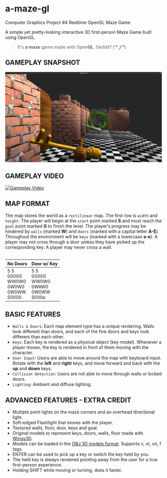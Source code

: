 # a-maze-gl
Computer Graphics Project #4 Realtime OpenGL Maze Game

A simple yet pretty-looking interactive 3D first-person Maze Game built using OpenGL.
>It's **a maze** game made with Open**GL**. Geddit? ( ͡° ͜ʖ ͡°)

## GAMEPLAY SNAPSHOT
![Game Snapshot](res/game.png)

## GAMEPLAY VIDEO
[![Gameplay Video](https://imgur.com/fDrZ3SX)](https://www.youtube.com/watch?v=xQQIzod7fCU)

## MAP FORMAT
The map stores the world as a `rectilinear` map. The first row is `width` and
`height`. The player will begin at the `start` point marked **S** and must reach the `goal` point marked
**G** to finish the level. The player’s progress may be hindered by `walls` (marked **W**) and
`doors` (marked with a capital letter **A-E**). Throughout the environment will be `keys`
(marked with a lowercase **a-e**). A player may not cross through a door unless they
have picked up the corresponding key. A player may never cross a wall.
<br><br>

No Doors | Door w/ Key
---| ---
5 5<br>0000G<br>WW0W0<br>0W0W0<br>0W0WW<br>S0000 | 5 5<br>0000G<br>WW0W0<br>0WAW0<br>0W0WW<br>S000a

## BASIC FEATURES
* `Walls & Doors`: Each map element type has a unique rendering. Walls look different than doors,
and each of the five doors and keys look different than each other.
* `Keys`: Each key is rendered as a physical object (key model). Whenever a player moves,
the key is rendered in front of them moving with the character.
* `User Input`: Users are able to move around the map with keyboard input.
Rotate with the **left** and **right** keys, and move forward and back with the **up** and **down** keys.
* `Collision Detection`: Users are not able to move through walls or locked
doors.
* `Lighting`: Ambient and diffuse lighting.

## ADVANCED FEATURES - EXTRA CREDIT
* Multiple point lights on the maze corners and an overhead directional light.
* Soft-edged Flashlight that moves with the player.
* Textured walls, floor, door, keys and goal.
* Original models to represent keys, doors, walls, floor made with [Wings3D](http://www.wings3d.com).
* Models can be loaded in the [OBJ 3D models format](http://enwp.org/Wavefront_.obj_file). Supports v, vt, vn, f tags.
* ENTER can be used to pick up a key or switch the key held by you.
* The held key is always rendered pointing away from the user for a true first-person experience.
* Holding SHIFT while moving or turning, does it faster.
